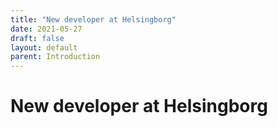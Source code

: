 ```yaml
---
title: "New developer at Helsingborg"
date: 2021-05-27
draft: false
layout: default
parent: Introduction
---
```


# New developer at Helsingborg